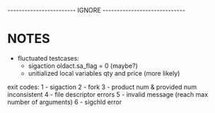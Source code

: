 
------------------------ IGNORE -----------------------------
# NOTES 
- fluctuated testcases:
    - sigaction oldact.sa_flag = 0 (maybe?)
    - unitialized local variables qty and price (more likely)

exit codes:
1 - sigaction
2 - fork
3 - product num & provided num inconsistent
4 - file descriptor errors
5 - invalid message (reach max number of arguments)
6 - sigchld error